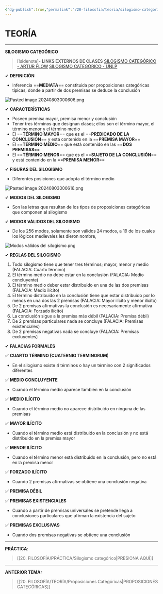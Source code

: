 ```yaml
---
{"dg-publish":true,"permalink":"/20-filosofia/teoria/silogismo-categorico/","dgPassFrontmatter":true}
---
```


# TEORÍA
---
**SILOGISMO CATEGÓRICO**

>[!sidenote]- **LINKS EXTERNOS DE CLASES** 
>[SILOGISMO CATEGÓRICO - ARTUR FLOW](https://www.youtube.com/watch?v=JoJZs7ClNOo) 
>[SILOGISMO CATEGÓRICO - UNLP](https://www.youtube.com/watch?v=guK0LhHVT_4)

✔ **DEFINICIÓN**
- Inferencia ==**MEDIATA**== constituida por proposiciones categóricas típicas, donde a partir de dos premisas se deduce la conclusión

![Pasted image 20240803000606.png](/img/user/1.%20ELEMENTOS%20GR%C3%81FICOS/Pasted%20image%2020240803000606.png)

✔ **CARACTERÍSTICAS**
- Poseen premisa mayor, premisa menor y conclusión
- Tener tres términos que designan clases; ellos son el término mayor, el término menor y el término medio
- El ==**TÉRMINO MAYOR**== que es el ==**PREDICADO DE LA CONCLUSIÓN**== y está contenido en la ==**PREMISA MAYOR**==
- El ==**TÉRMINO MEDIO**== que está contenido en las ==**DOS PREMISAS**==
- El ==**TÉRMINO MENOR**== que es el ==**SUJETO DE LA CONCLUSIÓN**== y está contenido en la ==**PREMISA MENOR**==

✔ **FIGURAS DEL SILOGISMO**
- Diferentes posiciones que adopta el término medio

![Pasted image 20240803000616.png](/img/user/1.%20ELEMENTOS%20GR%C3%81FICOS/Pasted%20image%2020240803000616.png)

✔ **MODOS DEL SILOGISMO**
- Son las letras que resultan de los tipos de proposiciones categóricas que componen al silogismo

✔ **MODOS VÁLIDOS DEL SILOGISMO**
- De los 256 modos, solamente son válidos 24 modos, a 19 de los cuales los lógicos medievales les dieron nombre,

![Modos válidos del silogismo.png](/img/user/1.%20ELEMENTOS%20GR%C3%81FICOS/Modos%20v%C3%A1lidos%20del%20silogismo.png)

✔ **REGLAS DEL SILOGISMO**

1. Todo silogismo tiene que tener tres términos; mayor, menor y medio (FALACIA: Cuarto término)
2. El término medio no debe estar en la conclusión (FALACIA: Medio concluyente)
3. El término medio deber estar distribuido en una de las dos premisas (FALACIA: Medio ilícito)
4. El término distribuido en la conclusión tiene que estar distribuido por lo menos en una dos las 2 premisas (FALACIA: Mayor ilícito y menor ilícito)
5. De 2 premisas afirmativas la conclusión es necesariamente afirmativa (FALACIA: Forzado ilícito)
6. La conclusión sigue a la premisa más débil (FALACIA: Premisa débil)
7. De 2 premisas particulares nada se concluye (FALACIA: Premisas existenciales)
8. De 2 premisas negativas nada se concluye (FALACIA: Premisas excluyentes)

✔ **FALACIAS FORMALES**

✅ **CUARTO TÉRMINO (CUATERNIO TERMINORUM)**
- En el silogismo existe 4 términos o hay un término con 2 significados diferentes 

✅ **MEDIO CONCLUYENTE**
- Cuando el término medio aparece también en la conclusión 

✅ **MEDIO ILÍCITO**
- Cuando el término medio no aparece distribuido en ninguna de las premisas

✅ **MAYOR ILÍCITO**
- Cuando el término medio está distribuido en la conclusión y no está distribuido en la premisa mayor

✅ **MENOR ILÍCITO**
- Cuando el término menor está distribuido en la conclusión, pero no está en la premisa menor

✅ **FORZADO ILÍCITO**
- Cuando 2 premisas afirmativas se obtiene una conclusión negativa 

✅ **PREMISA DÉBIL** 

✅ **PREMISAS EXISTENCIALES**
- Cuando a partir de premisas universales se pretende llega a conclusiones particulares que afirman la existencia del sujeto

✅ **PREMISAS EXCLUSIVAS**
- Cuando dos premisas negativas se obtiene una conclusión

---
**PRÁCTICA**: 
>[[20. FILOSOFÍA/PRÁCTICA/Silogismo categórico\|PRESIONA AQUÍ]]

---
**ANTERIOR TEMA:** 
>[[20. FILOSOFÍA/TEORÍA/Proposiciones Categóricas\|PROPOSICIONES CATEGÓRICAS]]